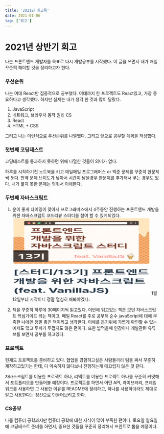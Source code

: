 ```yaml
---
title: '2021년 회고록'
date: 2021-01-06
tag: ['회고']
---
```


# 2021년 상반기 회고

나는 프론트엔드 개발자를 목표로 다시 개발공부를 시작했다. 이 글을 쓰면서 내가 매일 꾸준히 해야할 것을 정리하고자 한다.

### 우선순위

나는 여태 React만 집중적으로 공부했다. 여태까지 한 프로젝트도 React였고, 가장 중요하다고 생각했다. 하지만 실제는 내가 생각 한 것과 많이 달랐다.

1. JavaScript
2. 네트워크, 브라우저 동작 원리 CS
3. React
4. HTML + CSS

그리고 나는 이런식으로 우선순위를 나열했다. 그리고 앞으로 공부할 계획을 작성했다.

### 첫번째 코딩테스트

코딩테스트를 통과하지 못하면 위에 나열한 것들이 의미가 없다.

하루를 시작하기전 노트북을 키고 매일매일 프로그래머스 or 백준 문제를 꾸준히 한문제씩 푼다. 만약 문제 난이도가 낮아서 시간이 남을경우 한문제를 추가해서 푸는 경우도 있다. 내가 풀지 못한 문제는 외워서 이해한다.

### 두번째 자바스크립트

1. 운이 좋게 타이밍이 맞아서 프로그래머스에서 4주동안 진행하는 프론트엔드 개발을 위한 자바스크립트 코드리뷰 스터디를 참여 할 수 있게되었다.
   <img src="../assets/images/javaScript.png" width="450px" height="250px"/>
   1월 12일부터 시작이니 정말 열심히 해봐야겠다.

2. 책을 꾸준히 하루에 30페이지씩 읽고있다. 이번에 읽고있는 책은 모던 자바스크립트 핵심가이드 라는 책이고, 매일 React를 주로 공부해 순수 javaScript에 대해 부족한 나에겐 정말 좋은 책이라고 생각한다. 이해를 돕기위해 가볍게 확인할 수 있는 예제도 많고 두께가 두껍지도 않은 편이다. 또한 밥먹을때 인강이나 개발관련 유튜브를 보면서 공부를 하고있다.

### 프로젝트

현재도 프로젝트를 준비하고 있다. 협업을 경험하고싶은 사람들끼리 팀을 짜서 꾸준히 제작하고있기는 한데, 다 익숙하지 않다보니 진행하는게 매끄럽지 않은 것 같다.

자바스크립트를 이용한 프로젝트 하나, 리액트를 이용한 프로젝트 하나를 꾸준히 커밋해서 포트폴리오를 만들어볼 예정이다. 프로젝트를 하면서 어떤 API, 라이브러리, 프레임워크를 사용하면 그 사용한 이유를 README에 정리하고, 하나를 사용하더라도 제대로 알고 사용한다는 정신으로 만들어보려고 한다.

### CS공부

나름 컴퓨터 공학과지만 컴퓨터 공학에 대한 지식이 많이 부족한 편이다. 토요일 일요일에 코딩테스트 준비를 하면서, 중요한 것들을 꾸준히 정리해서 프린트로 뽑을 예정이다.
